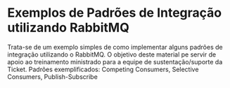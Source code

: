 # Exemplos de Padrões de Integração utilizando RabbitMQ

Trata-se de um exemplo simples de como implementar alguns padrões de integração utilizando o RabbitMQ.
O objetivo deste material pe servir de apoio ao treinamento ministrado para a equipe de sustentação/suporte da Ticket.
Padrões exemplificados: Competing Consumers, Selective Consumers, Publish-Subscribe 